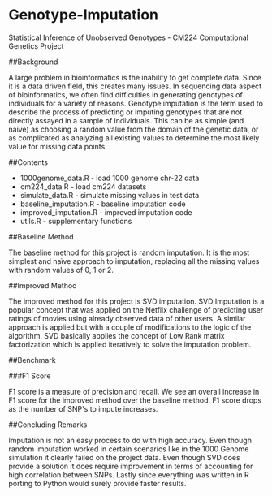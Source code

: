 # Genotype-Imputation
Statistical Inference of Unobserved Genotypes - CM224 Computational Genetics Project

##Background

A large problem in bioinformatics is the inability to get complete data. Since it is a data driven field, this creates many issues. In sequencing data aspect of bioinformatics, we often find difficulties in generating genotypes of individuals for a variety of reasons. Genotype imputation is the term used to describe the process of predicting or imputing genotypes 
that are not directly assayed in a sample of individuals. This can be as simple (and naive) as choosing a random value from the domain of the genetic data, or as complicated as analyzing all existing values to determine the most likely value for missing data points.

##Contents
+ 1000genome_data.R - load 1000 genome chr-22 data
+ cm224_data.R - load cm224 datasets
+ simulate_data.R - simulate missing values in test data
+ baseline_imputation.R - baseline imputation code
+ improved_imputation.R - improved imputation code
+ utils.R - supplementary functions

##Baseline Method

The baseline method for this project is random imputation. It is the most simplest and naïve approach to imputation, replacing all the missing values with random values of 0, 1 or 2. 

##Improved Method

The improved method for this project is SVD imputation. SVD Imputation is a popular concept that was applied on the Netflix challenge of predicting user ratings of movies using already observed data of other users. A similar approach is applied but with a couple of modifications to the logic of the algorithm. SVD basically applies the concept of Low Rank matrix factorization which is applied iteratively to solve the imputation problem. 

##Benchmark

###F1 Score

F1 score is a measure of precision and recall. We see an overall increase in F1 score for the improved method over the baseline method. F1 score drops as the number of SNP's to impute increases.

##Concluding Remarks

Imputation is not an easy process to do with high accuracy. Even though random imputation worked in certain scenarios like in the 1000 Genome simulation it clearly failed on the project data. Even though SVD does provide a solution it does require improvement in terms of accounting for high correlation between SNPs. Lastly since everything was written in R porting to Python would surely provide faster results.

